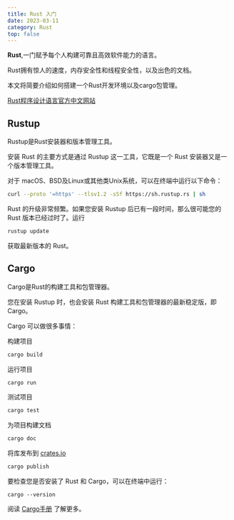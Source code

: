 ```yaml
---
title: Rust 入门
date: 2023-03-11
category: Rust
top: false
---
```

**Rust**,一门赋予每个人构建可靠且高效软件能力的语言。

Rust拥有惊人的速度，内存安全性和线程安全性，以及出色的文档。

本文将简要介绍如何搭建一个Rust开发环境以及cargo包管理。

<!--more-->

[Rust程序设计语言官方中文网站](https://www.rust-lang.org/zh-CN/)

## Rustup
Rustup是Rust安装器和版本管理工具。

安装 Rust 的主要方式是通过 Rustup 这一工具，它既是一个 Rust 安装器又是一个版本管理工具。

对于 macOS、BSD及Linux或其他类Unix系统，可以在终端中运行以下命令：
```sh
curl --proto '=https' --tlsv1.2 -sSf https://sh.rustup.rs | sh
```
Rust 的升级非常频繁。如果您安装 Rustup 后已有一段时间，那么很可能您的 Rust 版本已经过时了。运行
```sh
rustup update
```
获取最新版本的 Rust。

## Cargo
Cargo是Rust的构建工具和包管理器。

您在安装 Rustup 时，也会安装 Rust 构建工具和包管理器的最新稳定版，即 Cargo。

Cargo 可以做很多事情：

构建项目
```sh
cargo build
```
运行项目
```sh
cargo run
``` 
测试项目
```sh
cargo test
```
为项目构建文档
```sh
cargo doc
``` 
将库发布到 [crates.io](https://crates.io)
```sh
cargo publish
```

要检查您是否安装了 Rust 和 Cargo，可以在终端中运行：
```
cargo --version
```

阅读 [Cargo手册](https://doc.rust-lang.org/cargo/index.html) 了解更多。